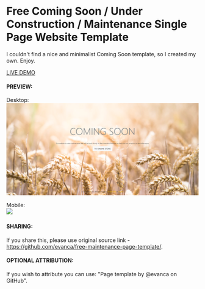 # Free Coming Soon / Under Construction / Maintenance Single Page Website Template

I couldn't find a nice and minimalist Coming Soon template, so I created my own. Enjoy.

[LIVE DEMO](http://happycode.studio/free-maintenance-page-template/)

#### PREVIEW:

Desktop:
![Free Maintenance Single Page Website Template](screenshots/desktop.png)

Mobile:</br>
<img src="screenshots/mobile.png" width="200">

#### SHARING:
If you share this, please use original source link - https://github.com/evanca/free-maintenance-page-template/. 

#### OPTIONAL ATTRIBUTION:
If you wish to attribute you can use: "Page template by @evanca on GitHub".
